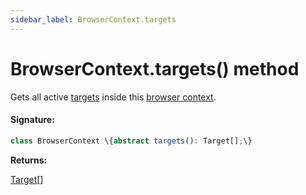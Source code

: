```yaml
---
sidebar_label: BrowserContext.targets
---
```


# BrowserContext.targets() method

Gets all active [targets](./puppeteer.target.md) inside this [browser context](./puppeteer.browsercontext.md).

#### Signature:

```typescript
class BrowserContext \{abstract targets(): Target[];\}
```

**Returns:**

[Target](./puppeteer.target.md)\[\]

